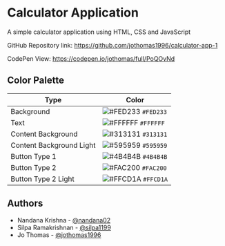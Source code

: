 # Calculator Application
A simple calculator application using HTML, CSS and JavaScript

GitHub Repository link: https://github.com/jothomas1996/calculator-app-1

CodePen View: https://codepen.io/jothomas/full/PoQOvNd

## Color Palette

| Type | Color |
| --- | --- |
| Background | ![#FED233](https://user-images.githubusercontent.com/7560063/170474649-68f42ab4-3922-4d15-b1b4-381e58049347.png) `#FED233` |
| Text | ![#FFFFFF](https://user-images.githubusercontent.com/7560063/170474627-1b1a0120-2dbe-4395-b65f-d9eaaad18b6e.png) `#FFFFFF` |
| Content Background | ![#313131](https://user-images.githubusercontent.com/7560063/170474677-d0ffea1f-0b86-4cc1-9f59-514eaa17125d.png) `#313131` |
| Content Background Light | ![#595959](https://user-images.githubusercontent.com/7560063/170474811-695dd370-213a-480f-8b4e-cf43c5b3095e.png) `#595959` |
| Button Type 1 | ![#4B4B4B](https://user-images.githubusercontent.com/7560063/170474698-5008eac4-5187-4208-82b7-3c645bbe9004.png) `#4B4B4B` |
| Button Type 2 | ![#FAC200](https://user-images.githubusercontent.com/7560063/170474721-c8b38512-7017-4a16-8d7e-95c169db1ce7.png) `#FAC200` |
| Button Type 2 Light | ![#FFCD1A](https://user-images.githubusercontent.com/7560063/170474746-ee5fc91c-189b-4844-a6eb-f634d53188bd.png) `#FFCD1A` |

## Authors

- Nandana Krishna - [@nandana02](https://github.com/nandana02)
- Silpa Ramakrishnan - [@silpa1199](https://github.com/silpa1199)
- Jo Thomas - [@jothomas1996](https://github.com/jothomas1996)
